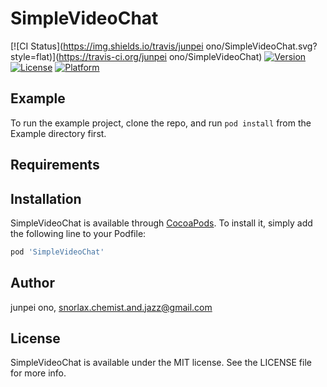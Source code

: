 # SimpleVideoChat

[![CI Status](https://img.shields.io/travis/junpei ono/SimpleVideoChat.svg?style=flat)](https://travis-ci.org/junpei ono/SimpleVideoChat)
[![Version](https://img.shields.io/cocoapods/v/SimpleVideoChat.svg?style=flat)](https://cocoapods.org/pods/SimpleVideoChat)
[![License](https://img.shields.io/cocoapods/l/SimpleVideoChat.svg?style=flat)](https://cocoapods.org/pods/SimpleVideoChat)
[![Platform](https://img.shields.io/cocoapods/p/SimpleVideoChat.svg?style=flat)](https://cocoapods.org/pods/SimpleVideoChat)

## Example

To run the example project, clone the repo, and run `pod install` from the Example directory first.

## Requirements

## Installation

SimpleVideoChat is available through [CocoaPods](https://cocoapods.org). To install
it, simply add the following line to your Podfile:

```ruby
pod 'SimpleVideoChat'
```

## Author

junpei ono, snorlax.chemist.and.jazz@gmail.com

## License

SimpleVideoChat is available under the MIT license. See the LICENSE file for more info.
